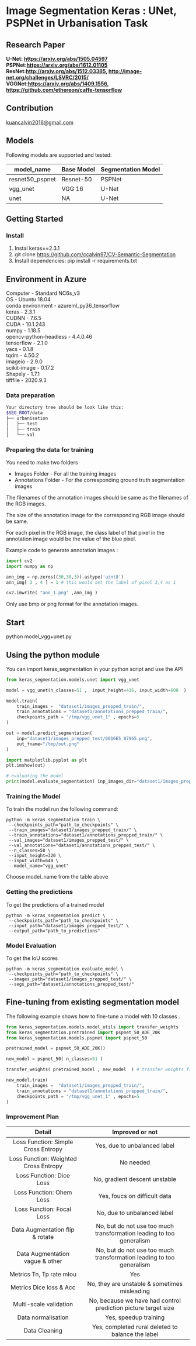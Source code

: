 # Image Segmentation Keras : UNet, PSPNet in Urbanisation Task  

## Research Paper  
**U-Net: https://arxiv.org/abs/1505.04597**  
**PSPNet:https://arxiv.org/abs/1612.01105**    
**ResNet:http://arxiv.org/abs/1512.03385, http://image-net.org/challenges/LSVRC/2015/**     
**VGGNet:https://arxiv.org/abs/1409.1556, https://github.com/ethereon/caffe-tensorflow**    

## Contribution   
kuancalvin2016@gmail.com

## Models

Following models are supported and tested:

| model_name       | Base Model        | Segmentation Model |
|------------------|-------------------|--------------------|
| resnet50_pspnet  | Resnet-50         | PSPNet             |
| vgg_unet         | VGG 16            | U-Net              |
| unet             | NA                | U-Net              |


## Getting Started

### Install
1. Instal keras==2.3.1
2. git clone https://github.com/ccalvin97/CV-Semantic-Segmentation 
3. Install dependencies: pip install -r requirements.txt  

## Environment in Azure   
Computer - Standard NC6s_v3   
OS - Ubuntu 18.04  
conda environment - azureml_py36_tensorflow  
keras - 2.3.1  
CUDNN - 7.6.5  
CUDA - 10.1.243  
numpy - 1.18.5  
opencv-python-headless -  4.4.0.46   
tensorflow - 2.1.0   
yacs - 0.1.8    
tqdm - 4.50.2    
imageio - 2.9.0   
scikit-image - 0.17.2   
Shapely - 1.7.1   
tifffile - 2020.9.3   


### Data preparation  
````bash  
Your directory tree should be look like this:  
$SEG_ROOT/data  
├── urbanisation  
│   ├── test  
│   ├── train  
│   └── val  
````  

### Preparing the data for training  

You need to make two folders

*  Images Folder - For all the training images
* Annotations Folder - For the corresponding ground truth segmentation images

The filenames of the annotation images should be same as the filenames of the RGB images.

The size of the annotation image for the corresponding RGB image should be same.

For each pixel in the RGB image, the class label of that pixel in the annotation image would be the value of the blue pixel.

Example code to generate annotation images :

```python
import cv2
import numpy as np

ann_img = np.zeros((30,30,3)).astype('uint8')
ann_img[ 3 , 4 ] = 1 # this would set the label of pixel 3,4 as 1

cv2.imwrite( "ann_1.png" ,ann_img )
```

Only use bmp or png format for the annotation images.


## Start  
python model_vgg+unet.py   


## Using the python module

You can import keras_segmentation in  your python script and use the API

```python
from keras_segmentation.models.unet import vgg_unet

model = vgg_unet(n_classes=51 ,  input_height=416, input_width=608  )

model.train(
    train_images =  "dataset1/images_prepped_train/",
    train_annotations = "dataset1/annotations_prepped_train/",
    checkpoints_path = "/tmp/vgg_unet_1" , epochs=5
)

out = model.predict_segmentation(
    inp="dataset1/images_prepped_test/0016E5_07965.png",
    out_fname="/tmp/out.png"
)

import matplotlib.pyplot as plt
plt.imshow(out)

# evaluating the model 
print(model.evaluate_segmentation( inp_images_dir="dataset1/images_prepped_test/"  , annotations_dir="dataset1/annotations_prepped_test/" ) )

```



### Training the Model

To train the model run the following command:

```shell
python -m keras_segmentation train \
 --checkpoints_path="path_to_checkpoints" \
 --train_images="dataset1/images_prepped_train/" \
 --train_annotations="dataset1/annotations_prepped_train/" \
 --val_images="dataset1/images_prepped_test/" \
 --val_annotations="dataset1/annotations_prepped_test/" \
 --n_classes=50 \
 --input_height=320 \
 --input_width=640 \
 --model_name="vgg_unet"
```

Choose model_name from the table above



### Getting the predictions

To get the predictions of a trained model

```shell
python -m keras_segmentation predict \
 --checkpoints_path="path_to_checkpoints" \
 --input_path="dataset1/images_prepped_test/" \
 --output_path="path_to_predictions"

```



### Model Evaluation 

To get the IoU scores 

```shell
python -m keras_segmentation evaluate_model \
 --checkpoints_path="path_to_checkpoints" \
 --images_path="dataset1/images_prepped_test/" \
 --segs_path="dataset1/annotations_prepped_test/"
```



## Fine-tuning from existing segmentation model

The following example shows how to fine-tune a model with 10 classes .

```python
from keras_segmentation.models.model_utils import transfer_weights
from keras_segmentation.pretrained import pspnet_50_ADE_20K
from keras_segmentation.models.pspnet import pspnet_50

pretrained_model = pspnet_50_ADE_20K()

new_model = pspnet_50( n_classes=51 )

transfer_weights( pretrained_model , new_model  ) # transfer weights from pre-trained model to your model

new_model.train(
    train_images =  "dataset1/images_prepped_train/",
    train_annotations = "dataset1/annotations_prepped_train/",
    checkpoints_path = "/tmp/vgg_unet_1" , epochs=5
)


```

### Improvement Plan  
| Detail  | Improved or not |  
| :--: | :--: |  
| Loss Function: Simple Cross Entropy | Yes, due to unbalanced label  | 
| Loss Function: Weighted Cross Entropy | No needed |  
| Loss Function: Dice Loss | No, gradient descent unstable  |  
| Loss Function: Ohem Loss | Yes, foucs on difficult data  | 
| Loss Function: Focal Loss | No, due to unbalanced label   | 
| Data Augmentation flip & rotate| No, but do not use too much transformation leading to too generalism  | 
| Data Augmentation vague & other | No, but do not use too much transformation leading to too generalism  | 
| Metrics Tn, Tp rate mIou | Yes  | 
| Metrics Dice loss & Acc | No, they are unstable & sometimes misleading  | 
| Multi-scale validation| No, because we have had control prediction picture target size  |  
| Data normalisation| Yes, speedup training  |    
| Data Cleaning | Yes, completed rural deleted to balance the label  |    
